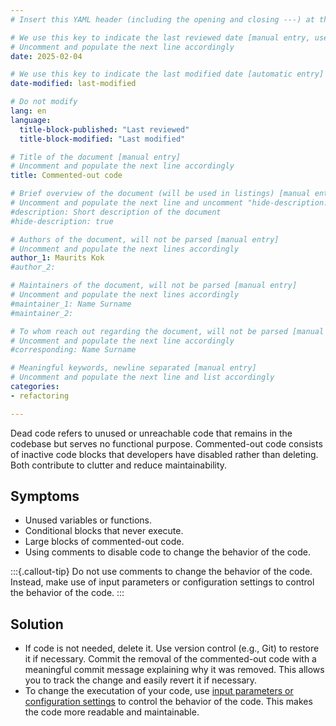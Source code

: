 ```yaml
---
# Insert this YAML header (including the opening and closing ---) at the beginning of the document and fill it out accordingly

# We use this key to indicate the last reviewed date [manual entry, use YYYY-MM-DD]
# Uncomment and populate the next line accordingly
date: 2025-02-04

# We use this key to indicate the last modified date [automatic entry]
date-modified: last-modified

# Do not modify
lang: en
language: 
  title-block-published: "Last reviewed"
  title-block-modified: "Last modified"

# Title of the document [manual entry]
# Uncomment and populate the next line accordingly
title: Commented-out code

# Brief overview of the document (will be used in listings) [manual entry]
# Uncomment and populate the next line and uncomment "hide-description: true".
#description: Short description of the document
#hide-description: true

# Authors of the document, will not be parsed [manual entry]
# Uncomment and populate the next lines accordingly
author_1: Maurits Kok
#author_2:

# Maintainers of the document, will not be parsed [manual entry]
# Uncomment and populate the next lines accordingly
#maintainer_1: Name Surname
#maintainer_2:

# To whom reach out regarding the document, will not be parsed [manual entry]
# Uncomment and populate the next line accordingly
#corresponding: Name Surname

# Meaningful keywords, newline separated [manual entry]
# Uncomment and populate the next line and list accordingly
categories: 
- refactoring 

---
```


Dead code refers to unused or unreachable code that remains in the codebase but serves no functional purpose. Commented-out code consists of inactive code blocks that developers have disabled rather than deleting. Both contribute to clutter and reduce maintainability.

## Symptoms

- Unused variables or functions.
- Conditional blocks that never execute.
- Large blocks of commented-out code.
- Using comments to disable code to change the behavior of the code.

:::{.callout-tip}
Do not use comments to change the behavior of the code. Instead, make use of input parameters or configuration settings to control the behavior of the code.
:::

## Solution
- If code is not needed, delete it. Use version control (e.g., Git) to restore it if necessary. Commit the removal of the commented-out code with a meaningful commit message explaining why it was removed. This allows you to track the change and easily revert it if necessary.
- To change the executation of your code, use [input parameters or configuration settings](./hardcoded_values.md) to control the behavior of the code. This makes the code more readable and maintainable.
